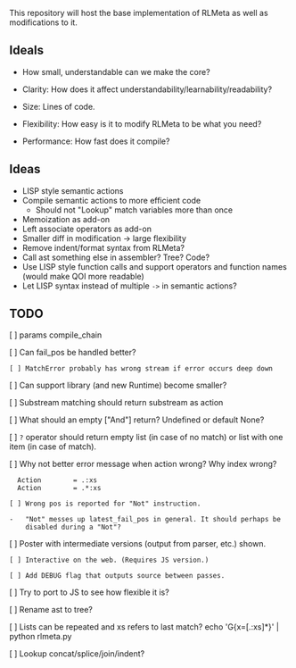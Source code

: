 This repository will host the base implementation of RLMeta as well as
modifications to it.

## Ideals

* How small, understandable can we make the core?

* Clarity: How does it affect understandability/learnability/readability?
* Size: Lines of code.
* Flexibility: How easy is it to modify RLMeta to be what you need?
* Performance: How fast does it compile?

## Ideas

* LISP style semantic actions
* Compile semantic actions to more efficient code
    * Should not "Lookup" match variables more than once
* Memoization as add-on
* Left associate operators as add-on
* Smaller diff in modification -> large flexibility
* Remove indent/format syntax from RLMeta?
* Call ast something else in assembler? Tree? Code?
* Use LISP style function calls and support operators and function names (would
  make QOI more readable)
* Let LISP syntax instead of multiple `->` in semantic actions?

## TODO

[ ] params compile_chain

[ ] Can fail_pos be handled better?

    [ ] MatchError probably has wrong stream if error occurs deep down

[ ] Can support library (and new Runtime) become smaller?

[ ] Substream matching should return substream as action

[ ] What should an empty ["And"] return? Undefined or default None?

[ ] `?` operator should return empty list (in case of no match) or list with
    one item (in case of match).

[ ] Why not better error message when action wrong? Why index wrong?

      Action        = .:xs
      Action        = .*:xs

    [ ] Wrong pos is reported for "Not" instruction.

    -   "Not" messes up latest_fail_pos in general. It should perhaps be
        disabled during a "Not"?

[ ] Poster with intermediate versions (output from parser, etc.) shown.

    [ ] Interactive on the web. (Requires JS version.)

    [ ] Add DEBUG flag that outputs source between passes.

[ ] Try to port to JS to see how flexible it is?

[ ] Rename ast to tree?

[ ] Lists can be repeated and xs refers to last match?
    echo 'G{x=[.:xs]*}' | python rlmeta.py

[ ] Lookup concat/splice/join/indent?

